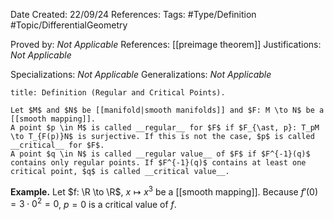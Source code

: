 <div class="topSpace"></div>

Date Created: 22/09/24
References: 
Tags: #Type/Definition #Topic/DifferentialGeometry

Proved by: <i>Not Applicable</i>
References: [[preimage theorem]]
Justifications: <i>Not Applicable</i>

Specializations: <i>Not Applicable</i>
Generalizations: <i>Not Applicable</i>

``` ad-Definition
title: Definition (Regular and Critical Points).

Let $M$ and $N$ be [[manifold|smooth manifolds]] and $F: M \to N$ be a [[smooth mapping]]. 
A point $p \in M$ is called __regular__ for $F$ if $F_{\ast, p}: T_pM \to T_{F(p)}N$ is surjective. If this is not the case, $p$ is called __critical__ for $F$.
A point $q \in N$ is called __regular value__ of $F$ if $F^{-1}(q)$ contains only regular points. If $F^{-1}(q)$ contains at least one critical point, $q$ is called __critical value__.

```

**Example.**
Let $f: \R \to \R$, $x \mapsto x^3$ be a [[smooth mapping]]. Because $f'(0)=3 \cdot 0^2 = 0$, $p=0$ is a critical value of $f$.